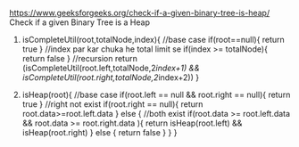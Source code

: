 https://www.geeksforgeeks.org/check-if-a-given-binary-tree-is-heap/
Check if a given Binary Tree is a Heap

1. isCompleteUtil(root,totalNode,index){
    //base case
    if(root==null){
        return true
    }
    //index par kar chuka he total limit se
    if(index >= totalNode){
        return false
    }
    //recursion
    return (isCompleteUtil(root.left,totalNode,2*index+1) && isCompleteUtil(root.right,totalNode,2*index+2))
}

2. isHeap(root){
    //base case 
    if(root.left == null && root.right == null){
        return true
    }
    //right not exist
    if(root.right == null){
        return root.data>=root.left.data
    } else {
        //both exist
        if(root.data >= root.left.data && root.data >= root.right.data ){
            return isHeap(root.left) &&  isHeap(root.right)
        } else {
            return false
        }
    }
}